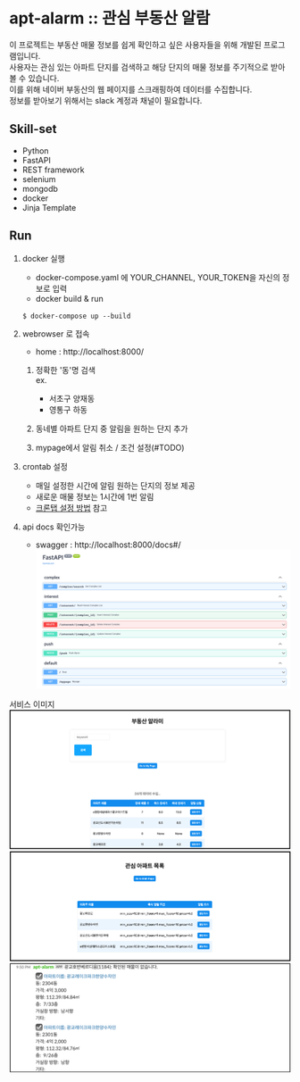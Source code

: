 # apt-alarm :: 관심 부동산 알람

이 프로젝트는 부동산 매물 정보를 쉽게 확인하고 싶은 사용자들을 위해 개발된 프로그램입니다.  
사용자는 관심 있는 아파트 단지를 검색하고 해당 단지의 매물 정보를 주기적으로 받아볼 수 있습니다.  
이를 위해 네이버 부동산의 웹 페이지를 스크래핑하여 데이터를 수집합니다.  
정보를 받아보기 위해서는 slack 계정과 채널이 필요합니다.

## Skill-set

- Python
- FastAPI
- REST framework
- selenium
- mongodb
- docker
- Jinja Template

## Run

1. docker 실행
   - docker-compose.yaml 에 YOUR_CHANNEL, YOUR_TOKEN을 자신의 정보로 입력
   - docker build & run
   ```
   $ docker-compose up --build
   ```
2. webrowser 로 접속

   - home : http://localhost:8000/

   1. 정확한 '동'명 검색  
      ex.
      - 서초구 양재동
      - 영통구 하동
   2. 동네별 아파트 단지 중 알림을 원하는 단지 추가

   3. mypage에서 알림 취소 / 조건 설정(#TODO)

3. crontab 설정

   - 매일 설정한 시간에 알림 원하는 단지의 정보 제공
   - 새로운 매물 정보는 1시간에 1번 알림
   - [크론탭 설정 방법](documents/crontab.md) 참고

4. api docs 확인가능
   - swagger : http://localhost:8000/docs#/
     ![](documents/img/swagger.png)

서비스 이미지
![](documents/img/home.png)
![](documents/img/mypage.png)
![](documents/img/slack.png)
